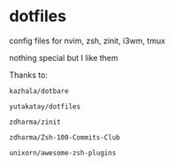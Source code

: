 # dotfiles
config files for nvim, zsh, zinit, i3wm, tmux

nothing special but I like them

Thanks to:

    kazhala/dotbare

    yutakatay/dotfiles

    zdharma/zinit

    zdharma/Zsh-100-Commits-Club

    unixorn/awesome-zsh-plugins
